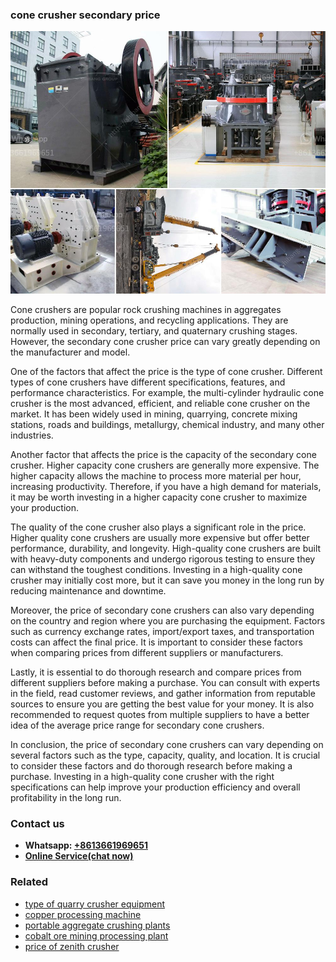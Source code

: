 <h3>cone crusher secondary price</h3><img src='1704951589.jpg' alt=''><p>Cone crushers are popular rock crushing machines in aggregates production, mining operations, and recycling applications. They are normally used in secondary, tertiary, and quaternary crushing stages. However, the secondary cone crusher price can vary greatly depending on the manufacturer and model.</p><p>One of the factors that affect the price is the type of cone crusher. Different types of cone crushers have different specifications, features, and performance characteristics. For example, the multi-cylinder hydraulic cone crusher is the most advanced, efficient, and reliable cone crusher on the market. It has been widely used in mining, quarrying, concrete mixing stations, roads and buildings, metallurgy, chemical industry, and many other industries.</p><p>Another factor that affects the price is the capacity of the secondary cone crusher. Higher capacity cone crushers are generally more expensive. The higher capacity allows the machine to process more material per hour, increasing productivity. Therefore, if you have a high demand for materials, it may be worth investing in a higher capacity cone crusher to maximize your production.</p><p>The quality of the cone crusher also plays a significant role in the price. Higher quality cone crushers are usually more expensive but offer better performance, durability, and longevity. High-quality cone crushers are built with heavy-duty components and undergo rigorous testing to ensure they can withstand the toughest conditions. Investing in a high-quality cone crusher may initially cost more, but it can save you money in the long run by reducing maintenance and downtime.</p><p>Moreover, the price of secondary cone crushers can also vary depending on the country and region where you are purchasing the equipment. Factors such as currency exchange rates, import/export taxes, and transportation costs can affect the final price. It is important to consider these factors when comparing prices from different suppliers or manufacturers.</p><p>Lastly, it is essential to do thorough research and compare prices from different suppliers before making a purchase. You can consult with experts in the field, read customer reviews, and gather information from reputable sources to ensure you are getting the best value for your money. It is also recommended to request quotes from multiple suppliers to have a better idea of the average price range for secondary cone crushers.</p><p>In conclusion, the price of secondary cone crushers can vary depending on several factors such as the type, capacity, quality, and location. It is crucial to consider these factors and do thorough research before making a purchase. Investing in a high-quality cone crusher with the right specifications can help improve your production efficiency and overall profitability in the long run.</p><h3>Contact us</h3><ul><li><strong>Whatsapp:&nbsp;<a href="https://wa.me/8613661969651">+8613661969651</a></strong></li><li><a href="https://swt.shibang-china.com/?git&amp;zhl&amp;cone crusher secondary price"><strong>Online Service(chat now)</strong></a></li></ul><h3>Related</h3><ul><li><a href='type of quarry crusher equipment.md'>type of quarry crusher equipment</a></li><li><a href='copper processing machine.md'>copper processing machine</a></li><li><a href='portable aggregate crushing plants.md'>portable aggregate crushing plants</a></li><li><a href='cobalt ore mining processing plant.md'>cobalt ore mining processing plant</a></li><li><a href='price of zenith crusher.md'>price of zenith crusher</a></li></ul>